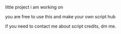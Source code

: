little project i am working on

you are free to use this and make your own script hub

if you need to contact me about script credits, dm me.
